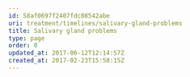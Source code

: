 ```yaml
---
id: 58af0697f2407fdc08542abe
uri: treatment/timelines/salivary-gland-problems
title: Salivary gland problems
type: page
order: 0
updated_at: 2017-06-12T12:14:57Z
created_at: 2017-02-23T15:58:15Z
---
```


